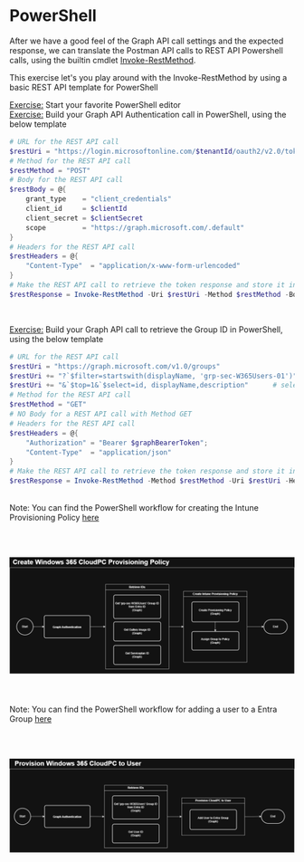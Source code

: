 # PowerShell #

After we have a good feel of the Graph API call settings and the expected response, we can translate the Postman API calls to REST API Powershell calls, using the builtin cmdlet <a href='https://learn.microsoft.com/en-us/powershell/module/microsoft.powershell.utility/invoke-restmethod?view=powershell-7.5' target="_blank">Invoke-RestMethod</a>.<br>  
  
This exercise let's you play around with the Invoke-RestMethod by using a basic REST API template for PowerShell
  
<u>Exercise:</u> Start your favorite PowerShell editor<br>
<u>Exercise:</u> Build your Graph API Authentication call in PowerShell, using the below template<br>  

```powerShell
# URL for the REST API call
$restUri = "https://login.microsoftonline.com/$tenantId/oauth2/v2.0/token"
# Method for the REST API call
$restMethod = "POST"
# Body for the REST API call
$restBody = @{
    grant_type    = "client_credentials"
    client_id     = $clientId
    client_secret = $clientSecret
    scope         = "https://graph.microsoft.com/.default"
}
# Headers for the REST API call
$restHeaders = @{
    "Content-Type"  = "application/x-www-form-urlencoded"
}
# Make the REST API call to retrieve the token response and store it in a variable
$restResponse = Invoke-RestMethod -Uri $restUri -Method $restMethod -Body $restBody -Headers $restHeaders
```
<br>  

<u>Exercise:</u> Build your Graph API call to retrieve the Group ID in PowerShell, using the below template<br>  

```powerShell
# URL for the REST API call
$restUri = "https://graph.microsoft.com/v1.0/groups"
$restUri += "?`$filter=startswith(displayName, 'grp-sec-W365Users-01')"   # filter
$restUri += "&`$top=1&`$select=id, displayName,description"      # select
# Method for the REST API call
$restMethod = "GET"
# NO Body for a REST API call with Method GET
# Headers for the REST API call
$restHeaders = @{
    "Authorization" = "Bearer $graphBearerToken"; 
    "Content-Type"  = "application/json"
}
# Make the REST API call to retrieve the token response and store it in a variable
$restResponse = Invoke-RestMethod -Method $restMethod -Uri $restUri -Headers $restHeaders
```
<br>  
Note: You can find the PowerShell workflow for creating the Intune Provisioning Policy <a href='https://github.com/cloud-devops-ninja/myWorkshops/blob/main/GraphAPI_StarterKit/Exercises/Exercise03/02_W365_Create_Provisioning_Policy.ps1' target="_blank">here</a><br>  

<br>  <br>

![01_ANSWER_WF_W365_Create_ProvPol.png](01_ANSWER_WF_W365_Create_ProvPol.png)<br>  
<br>  
Note: You can find the PowerShell workflow for adding a user to a Entra Group <a href='https://github.com/cloud-devops-ninja/myWorkshops/blob/main/GraphAPI_StarterKit/Exercises/Exercise03/03_W365_Provision_CloudPC_to_User.ps1' target="_blank">here</a><br>  

<br>  <br>

![02_ANSWER_WF_W365_AssignCloudPC_to_User.png](02_ANSWER_WF_W365_AssignCloudPC_to_User.png)<br>  
  